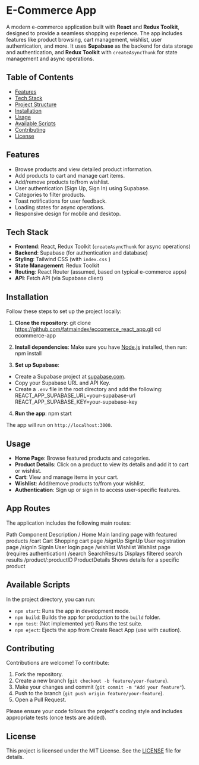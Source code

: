 
# E-Commerce App

A modern e-commerce application built with **React** and **Redux Toolkit**, designed to provide a seamless shopping experience. The app includes features like product browsing, cart management, wishlist, user authentication, and more. It uses **Supabase** as the backend for data storage and authentication, and **Redux Toolkit** with `createAsyncThunk` for state management and async operations.

## Table of Contents
- [Features](#features)
- [Tech Stack](#tech-stack)
- [Project Structure](#project-structure)
- [Installation](#installation)
- [Usage](#usage)
- [Available Scripts](#available-scripts)
- [Contributing](#contributing)
- [License](#license)

## Features
- Browse products and view detailed product information.
- Add products to cart and manage cart items.
- Add/remove products to/from wishlist.
- User authentication (Sign Up, Sign In) using Supabase.
- Categories to filter products.
- Toast notifications for user feedback.
- Loading states for async operations.
- Responsive design for mobile and desktop.

## Tech Stack
- **Frontend**: React, Redux Toolkit (`createAsyncThunk` for async operations)
- **Backend**: Supabase (for authentication and database)
- **Styling**: Tailwind CSS (with `index.css` )
- **State Management**: Redux Toolkit
- **Routing**: React Router (assumed, based on typical e-commerce apps)
- **API**: Fetch API (via Supabase client)

## Installation
Follow these steps to set up the project locally:

1. **Clone the repository**:
git clone https://github.com/fatmaindex/eccomerce_react_app.git
cd ecommerce-app

2. **Install dependencies**:
Make sure you have [Node.js](https://nodejs.org/) installed, then run:
npm install

3. **Set up Supabase**:
- Create a Supabase project at [supabase.com](https://supabase.com).
- Copy your Supabase URL and API Key.
- Create a `.env` file in the root directory and add the following:
REACT_APP_SUPABASE_URL=your-supabase-url
REACT_APP_SUPABASE_KEY=your-supabase-key

4. **Run the app**:
npm start

The app will run on `http://localhost:3000`.

## Usage
- **Home Page**: Browse featured products and categories.
- **Product Details**: Click on a product to view its details and add it to cart or wishlist.
- **Cart**: View and manage items in your cart.
- **Wishlist**: Add/remove products to/from your wishlist.
- **Authentication**: Sign up or sign in to access user-specific features.

## App Routes
The application includes the following main routes:

Path	Component	Description
/	Home	Main landing page with featured products
/cart	Cart	Shopping cart page
/signUp	SignUp	User registration page
/signIn	SignIn	User login page
/wishlist	Wishlist	Wishlist page (requires authentication)
/search	SearchResults	Displays filtered search results
/product/:productID	ProductDetails	Shows details for a specific product

## Available Scripts
In the project directory, you can run:

- `npm start`: Runs the app in development mode.
- `npm build`: Builds the app for production to the `build` folder.
- `npm test`: (Not implemented yet) Runs the test suite.
- `npm eject`: Ejects the app from Create React App (use with caution).

## Contributing
Contributions are welcome! To contribute:
1. Fork the repository.
2. Create a new branch (`git checkout -b feature/your-feature`).
3. Make your changes and commit (`git commit -m "Add your feature"`).
4. Push to the branch (`git push origin feature/your-feature`).
5. Open a Pull Request.

Please ensure your code follows the project's coding style and includes appropriate tests (once tests are added).

## License
This project is licensed under the MIT License. See the [LICENSE](LICENSE) file for details.
